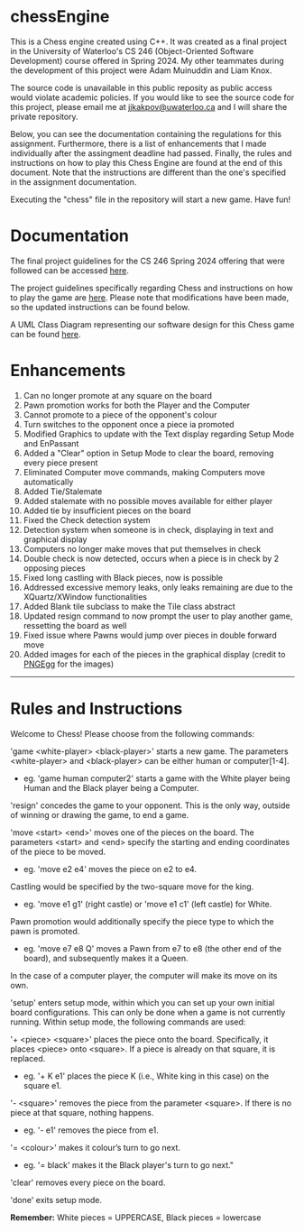 # chessEngine
This is a Chess engine created using C++. It was created as a final project in the University of Waterloo's CS 246 (Object-Oriented Software Development) course offered in Spring 2024. My other teammates during the development of this project were Adam Muinuddin and Liam Knox.

The source code is unavailable in this public reposity as public access would violate academic policies. If you would like to see the source code for this project, please email me at jjkakpov@uwaterloo.ca and I will share the private repository.

Below, you can see the documentation containing the regulations for this assignment. Furthermore, there is a list of enhancements that I made individually after the assingment deadline had passed. Finally, the rules and instructions on how to play this Chess Engine are found at the end of this document. Note that the instructions are different than the one's specified in the assignment documentation.

Executing the "chess" file in the repository will start a new game. Have fun!


# Documentation
The final project guidelines for the CS 246 Spring 2024 offering that were followed can be accessed [here](./docs/project_guidelines.pdf).

The project guidelines specifically regarding Chess and instructions on how to play the game are [here](./docs/chess.pdf). Please note that modifications have been made, so the updated instructions can be found below.

A UML Class Diagram representing our software design for this Chess game can be found [here](./docs/uml_final.pdf).


# Enhancements
1. Can no longer promote at any square on the board
2. Pawn promotion works for both the Player and the Computer
3. Cannot promote to a piece of the opponent's colour
4. Turn switches to the opponent once a piece ia promoted
5. Modified Graphics to update with the Text display regarding Setup Mode and EnPassant
6. Added a "Clear" option in Setup Mode to clear the board, removing every piece present
7. Eliminated Computer move commands, making Computers move automatically
8. Added Tie/Stalemate
9. Added stalemate with no possible moves available for either player
10. Added tie by insufficient pieces on the board
11. Fixed the  Check detection system
12. Detection system when someone is in check, displaying in text and graphical display
13. Computers no longer make moves that put themselves in check
14. Double check is now detected, occurs when a piece is in check by 2 opposing pieces
15. Fixed long castling with Black pieces, now is possible
16. Addressed excessive memory leaks, only leaks remaining are due to the XQuartz/XWindow functionalities
17. Added Blank tile subclass to make the Tile class abstract
18. Updated resign command to now prompt the user to play another game, ressetting the board as well
19. Fixed issue where Pawns would jump over pieces in double forward move
20. Added images for each of the pieces in the graphical display (credit to [PNGEgg](https://www.pngegg.com/en/png-pdjoy) for the images)
____________________________________________________________________


# Rules and Instructions
Welcome to Chess! Please choose from the following commands:

'game \<white-player\> \<black-player\>' starts a new game. The parameters \<white-player\> and \<black-player\> can be either human or computer[1-4].
  - eg. 'game human computer2' starts a game with the White player being Human and the Black player being a Computer.

'resign' concedes the game to your opponent. This is the only way, outside of winning or drawing the game, to end a game.

'move \<start\> \<end\>' moves one of the pieces on the board. The parameters \<start\> and \<end\> specify the starting and ending coordinates of the piece to be moved.
  - eg. 'move e2 e4' moves the piece on e2 to e4.

Castling would be specified by the two-square move for the king.
  - eg. 'move e1 g1' (right castle) or 'move e1 c1' (left castle) for White.

Pawn promotion would additionally specify the piece type to which the pawn is promoted.
  - eg. 'move e7 e8 Q' moves a Pawn from e7 to e8 (the other end of the board), and subsequently makes it a Queen.

In the case of a computer player, the computer will make its move on its own.

'setup' enters setup mode, within which you can set up your own initial board configurations. This can only be done when a game is not currently running. Within setup mode, the following commands are used:

'+ \<piece\> \<square\>' places the piece onto the board. Specifically, it places \<piece\> onto \<square\>. If a piece is already on that square, it is replaced.
  - eg. '+ K e1' places the piece K (i.e., White king in this case) on the square e1.

'- \<square\>' removes the piece from the parameter \<square\>. If there is no piece at that square, nothing happens.
  - eg. '- e1' removes the piece from e1.

'= \<colour\>' makes it colour’s turn to go next.
  - eg. '= black' makes it the Black player's turn to go next."

'clear' removes every piece on the board.

'done' exits setup mode.

**Remember:** White pieces = UPPERCASE, Black pieces = lowercase
